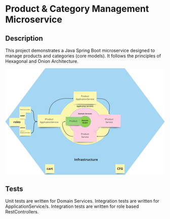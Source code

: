 # Product & Category Management Microservice

## Description
This project demonstrates a Java Spring Boot microservice designed to manage products and categories (core models). 
It follows the principles of Hexagonal and Onion Architecture.

![Hexagonal Architecture in combination](img/architecture.png)

## Tests

Unit tests are written for Domain Services.
Integration tests are written for ApplicationService/s.
Integration tests are written for role based RestControllers.
